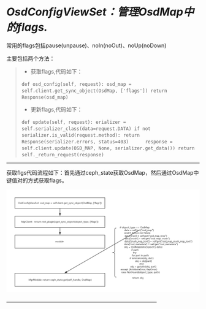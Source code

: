 # _**OsdConfigViewSet：管理OsdMap中的flags.**_

常用的flags包括pause\(unpause\)、noIn\(noOut\)、noUp\(noDown\)

主要包括两个方法：

> * 获取flags,代码如下：
> 
> `def osd_config(self, request):
>     osd_map = self.client.get_sync_object(OsdMap, ['flags'])
>     return Response(osd_map)`
> 
> * 更新flags,代码如下：
> 
> `def update(self, request):
>     erializer = self.serializer_class(data=request.DATA)
>     if not serializer.is_valid(request.method):
>             return Response(serializer.errors, status=403)     
>       response = self.client.update(OSD_MAP, None, serializer.get_data())
>     return self._return_request(response)`

---

获取flgs代码流程如下：首先通过ceph\_state获取OsdMap，然后通过OsdMap中键值对的方式获取flags。

![](/assets/getOsdMapFlags.png)

————————————————————————————

